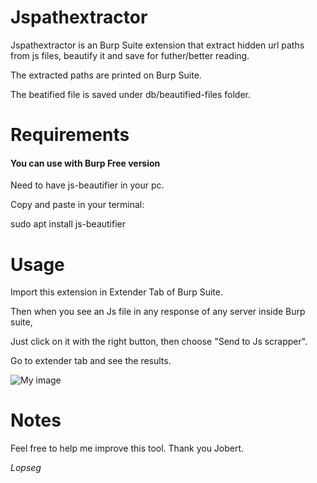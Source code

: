 # Jspathextractor

Jspathextractor is an Burp Suite extension that extract hidden url paths from js files, beautify it and save for futher/better reading.

The extracted paths are printed on Burp Suite.

The beatified file is saved under db/beautified-files folder.

# Requirements

####  You can use with Burp Free version

Need to have js-beautifier in your pc.

Copy and paste in your terminal:

sudo apt install js-beautifier

# Usage

Import this extension in Extender Tab of Burp Suite.

Then when you see an Js file in any response of any server inside Burp suite,

Just click on it with the right button, then choose "Send to Js scrapper".

Go to extender tab and see the results.

![My image]( https://raw.githubusercontent.com/Lopseg/Jspathextractor/master/jsscrapper.png )

# Notes

Feel free to help me improve this tool. Thank you Jobert.


*Lopseg*
